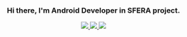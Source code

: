 <h3 align="center">Hi there, I'm Android Developer in SFERA project.</h3>

<p align="center"> 
	<a href="https://www.linkedin.com/in/egor-vorobey-938a41236/">
		<img src="https://img.shields.io/badge/linkedin-%230077B5.svg?&style=for-the-badge&logo=linkedin&logoColor=white" />
	</a>
	<a href="https://t.me/alphanication/">
		<img src="https://img.shields.io/badge/Telegram-2CA5E0?style=for-the-badge&logo=telegram&logoColor=white" />
	</a>
	<a href="mailto:alphanication.usa@gmail.com">
		<img src="https://img.shields.io/badge/Gmail-D14836?style=for-the-badge&logo=gmail&logoColor=white" />
	</a>
</p>
